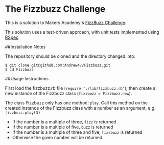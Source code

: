 The Fizzbuzz Challenge
======================
This is a solution to Makers Academy's [FizzBuzz Challenge](https://github.com/makersacademy/course/blob/master/fizzbuzz/fizzbuzz.md).

This solution uses a test-driven approach, with unit tests implemented using [RSpec](http://rspec.info).

##Installation Notes

The repository should be cloned and the directory changed into:

```
$ git clone git@github.com:Andrew47/Fizzbuzz.git
$ cd Fizzbuzz
```

##Usage Instructions

First load the fizzbuzz.rb file (`require './lib/fizzbuzz.rb'`), then create a
new instance of the Fizzbuzz class (`fizzbuzz = Fizzbuzz.new`).

The class Fizzbuzz only has one method: `play`. Call this method on the created instance of the Fizzbuzz class with a number as an argument, e.g. `fizzbuzz.play(3)`

* If the number is a multiple of three, `fizz` is returned
* If the number is a multiple of five, `buzz` is returned
* If the number is a multiple of three and five, `fizzbuzz` is returned
* Otherwise the given number will be returned
